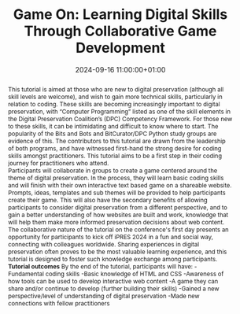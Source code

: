 ---
abstract: "This tutorial is aimed at those who are new to digital preservation (although
  all skill levels are welcome), and wish to gain more technical skills, particularly
  in relation to coding. These skills are becoming increasingly important to digital
  preservation, with “Computer Programming” listed as one of the skill elements in
  the Digital Preservation Coalition’s (DPC) Competency Framework. For those new to
  these skills, it can be intimidating and difficult to know where to start. The popularity
  of the Bits and Bots and BitCurator/DPC Python study groups are evidence of this.
  The contributors to this tutorial are drawn from the leadership of both programs,
  and have witnessed first-hand the strong desire for coding skills amongst practitioners.
  This tutorial aims to be a first step in their coding journey for practitioners
  who attend.\n \nParticipants will collaborate in groups to create a game centered
  around the theme of digital preservation. In the process, they will learn basic
  coding skills and will finish with their own interactive text based game on a shareable
  website. Prompts, ideas, templates and sub themes will be provided to help participants
  create their game. This will also have the secondary benefits of allowing participants
  to consider digital preservation from a different perspective, and to gain a better
  understanding of how websites are built and work, knowledge that will help them
  make more informed preservation decisions about web content.\nThe collaborative
  nature of the tutorial on the conference's first day presents an opportunity for
  participants to kick off iPRES 2024 in a fun and social way, connecting with colleagues
  worldwide. Sharing experiences in digital preservation often proves to be the most
  valuable learning experience, and this tutorial is designed to foster such knowledge
  exchange among participants.\n \n**Tutorial outcomes**\nBy the end of the tutorial,
  participants will have: \n-Fundamental coding skills \n-Basic knowledge of HTML
  and CSS \n-Awareness of how tools can be used to develop interactive web content
  \n-A game they can share and/or continue to develop (further building their skills)
  \n-Gained a new perspective/level of understanding of digital preservation\n-Made
  new connections with fellow practitioners"
creators:
- Ellie O’Leary
- ' Francesca Mackenzie'
- ' Lotte Wijsman'
- ' Sharon McMeekin'
- ' Susanne van den Eijkel'
date: 2024-09-16 11:00:00+01:00
document_url: null
grand_parent: iPRES
institutions: []
keywords:
- information technology for dp
- start 2 preserve
landing_page_url: ''
language: eng
layout: publication
license: Creative Commons Attribution Share-Alike 4.0 (CC-BY-SA-4.0)
notes_url: ''
parent: iPRES 2024
publication_type: workshop
size: null
slides_url: ''
source_name: iPRES
stream_url: ''
title: 'Game On: Learning Digital Skills Through Collaborative Game Development'
year: 2024
---